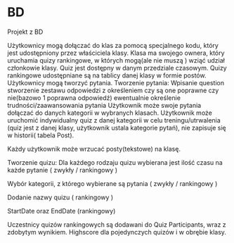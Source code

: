 # BD
Projekt z BD


Użytkownicy mogą dołączać do klas za pomocą specjalnego kodu, który jest udostępniony przez właściciela klasy. Klasa ma swojego ownera, który uruchamia quizy rankingowe, w których mogą(ale nie muszą ) wziąć udział członkowie klasy. Quiz jest dostępny w danym przedziale czasowym. Quizy rankingowe udostępniane są na tablicy danej klasy w formie postów. 
Użytkownicy mogą tworzyć pytania.
Tworzenie pytania:
Wpisanie question
stworzenie zestawu odpowiedzi z określeniem czy są one poprawne czy nie(bazowo 1 poprawna odpowiedź)
ewentualnie określenie trudności/zaawansowania pytania
Użytkownik może swoje pytania dołączać do danych kategorii w wybranych klasach. 
Użytkownik może uruchomić indywidualny quiz z danej kategorii w celu treningu/utrwalenia (quiz jest z danej klasy, użytkownik ustala kategorie pytań), nie zapisuje się w historii( tabela Post). 

Każdy użytkownik może wrzucać posty(tekstowe) na klasę.

Tworzenie quizu:
Dla każdego rodzaju quizu wybierana jest ilość czasu na każde pytanie ( zwykły / rankingowy ) 

Wybór kategorii, z którego wybierane są pytania ( zwykły / rankingowy ) 

Dodanie nazwy quizu ( rankingowy )

StartDate oraz EndDate (rankingowy)

Uczestnicy quizów rankingowych są dodawani do Quiz Participants, wraz z zdobytym wynikiem.
Highscore dla pojedynczych quizów i w obrębie klasy. 

